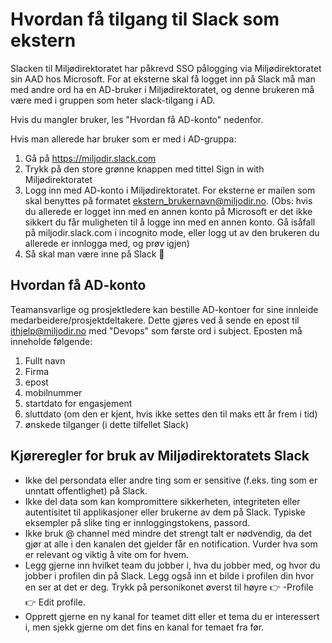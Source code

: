 # Hvordan få tilgang til Slack som ekstern

Slacken til Miljødirektoratet har påkrevd SSO pålogging via Miljødirektoratet sin AAD hos Microsoft. For at eksterne skal få logget inn på Slack må man med andre ord ha en AD-bruker i Miljødirektoratet, og denne brukeren må være med i gruppen som heter slack-tilgang i AD.

Hvis du mangler bruker, les "Hvordan få AD-konto" nedenfor.

Hvis man allerede har bruker som er med i AD-gruppa:
1. Gå på https://miljodir.slack.com
2. Trykk på den store grønne knappen med tittel Sign in with Miljødirektoratet
3. Logg inn med AD-konto i Miljødirektoratet. For eksterne er mailen som skal benyttes på formatet ekstern_brukernavn@miljodir.no. (Obs: hvis du allerede er logget inn med en annen konto på Microsoft er det ikke sikkert du får muligheten til å logge inn med en annen konto. Gå isåfall på miljodir.slack.com i incognito mode, eller logg ut av den brukeren du allerede er innlogga med, og prøv igjen)
4. Så skal man være inne på Slack :tada:

## Hvordan få AD-konto

Teamansvarlige og prosjektledere kan bestille AD-kontoer for sine innleide medarbeidere/prosjektdeltakere. Dette gjøres ved å sende en epost til ithjelp@miljodir.no med "Devops" som første ord i subject. Eposten må inneholde følgende:
1. Fullt navn
2. Firma
3. epost
4. mobilnummer
5. startdato for engasjement
6. sluttdato (om den er kjent, hvis ikke settes den til maks ett år frem i tid)
7. ønskede tilganger (i dette tilfellet Slack)

## Kjøreregler for bruk av Miljødirektoratets Slack

- Ikke del persondata eller andre ting som er sensitive (f.eks. ting som er unntatt offentlighet) på Slack.
- Ikke del data som kan kompromittere sikkerheten, integriteten eller autentisitet til applikasjoner eller brukerne av dem på Slack. Typiske eksempler på slike ting er innloggingstokens, passord.
- Ikke bruk @ channel med mindre det strengt talt er nødvendig, da det gjør at alle i den kanalen det gjelder får en notification. Vurder hva som er relevant og viktig å vite om for hvem.
- Legg gjerne inn hvilket team du jobber i, hva du jobber med, og hvor du jobber i profilen din på Slack. Legg også inn et bilde i profilen din hvor en ser at det er deg. Trykk på personikonet øverst til høyre :point_right: -Profile :point_right: Edit profile.
- Opprett gjerne en ny kanal for teamet ditt eller et tema du er interessert i, men sjekk gjerne om det fins en kanal for temaet fra før.

